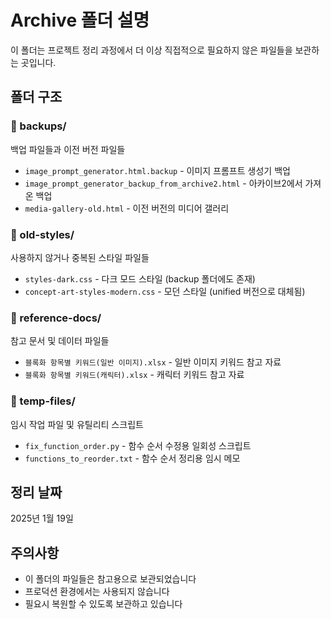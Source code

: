 # Archive 폴더 설명

이 폴더는 프로젝트 정리 과정에서 더 이상 직접적으로 필요하지 않은 파일들을 보관하는 곳입니다.

## 폴더 구조

### 📁 backups/
백업 파일들과 이전 버전 파일들
- `image_prompt_generator.html.backup` - 이미지 프롬프트 생성기 백업
- `image_prompt_generator_backup_from_archive2.html` - 아카이브2에서 가져온 백업
- `media-gallery-old.html` - 이전 버전의 미디어 갤러리

### 📁 old-styles/
사용하지 않거나 중복된 스타일 파일들
- `styles-dark.css` - 다크 모드 스타일 (backup 폴더에도 존재)
- `concept-art-styles-modern.css` - 모던 스타일 (unified 버전으로 대체됨)

### 📁 reference-docs/
참고 문서 및 데이터 파일들
- `블록화 항목별 키워드(일반 이미지).xlsx` - 일반 이미지 키워드 참고 자료
- `블록화 항목별 키워드(캐릭터).xlsx` - 캐릭터 키워드 참고 자료

### 📁 temp-files/
임시 작업 파일 및 유틸리티 스크립트
- `fix_function_order.py` - 함수 순서 수정용 일회성 스크립트
- `functions_to_reorder.txt` - 함수 순서 정리용 임시 메모

## 정리 날짜
2025년 1월 19일

## 주의사항
- 이 폴더의 파일들은 참고용으로 보관되었습니다
- 프로덕션 환경에서는 사용되지 않습니다
- 필요시 복원할 수 있도록 보관하고 있습니다